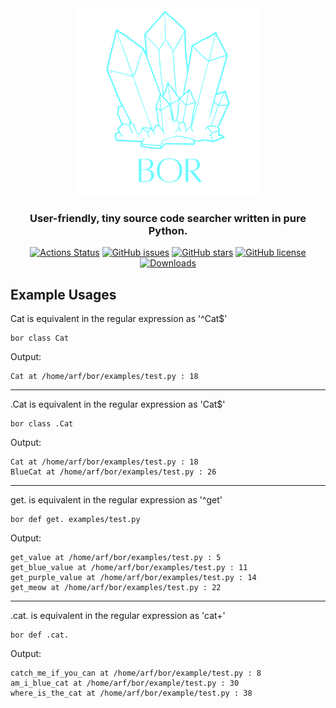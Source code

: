 <div align="center">
  <img src="/assets/logo/bor.png" width=300px />
  <h3>User-friendly, tiny source code searcher written in pure Python.</h3>
  <a href="https://github.com/furkanonder/bor/actions"><img alt="Actions Status" src="https://github.com/furkanonder/bor/workflows/Test/badge.svg"></a>
  <a href="https://github.com/furkanonder/bor/issues"><img alt="GitHub issues" src="https://img.shields.io/github/issues/furkanonder/bor"></a>
  <a href="https://github.com/furkanonder/bor/stargazers"><img alt="GitHub stars" src="https://img.shields.io/github/stars/furkanonder/bor"></a>
  <a href="https://github.com/furkanonder/bor/blob/main/LICENSE"><img alt="GitHub license" src="https://img.shields.io/github/license/furkanonder/bor"></a>
  <a href="https://pepy.tech/project/bor"><img alt="Downloads" src="https://pepy.tech/badge/bor"></a>
</div>

## Example Usages

Cat is equivalent in the regular expression as '^Cat$'
```
bor class Cat
```
Output:
```
Cat at /home/arf/bor/examples/test.py : 18
```

***

.Cat is equivalent in the regular expression as 'Cat$'
```
bor class .Cat
```
Output:
```
Cat at /home/arf/bor/examples/test.py : 18
BlueCat at /home/arf/bor/examples/test.py : 26
```

***

get. is equivalent in the regular expression as '^get'
```
bor def get. examples/test.py
```
Output:
```
get_value at /home/arf/bor/examples/test.py : 5
get_blue_value at /home/arf/bor/examples/test.py : 11
get_purple_value at /home/arf/bor/examples/test.py : 14
get_meow at /home/arf/bor/examples/test.py : 22
```

***

.cat. is equivalent in the regular expression as 'cat+'
```
bor def .cat.
```
Output:
```
catch_me_if_you_can at /home/arf/bor/example/test.py : 8
am_i_blue_cat at /home/arf/bor/example/test.py : 30
where_is_the_cat at /home/arf/bor/example/test.py : 38
```
